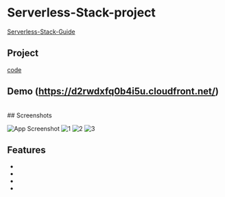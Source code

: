 # Serverless-Stack-project
[Serverless-Stack-Guide](https://serverless-stack.com/#guide)

## Project
[code](Serverless-project)

## Demo (https://d2rwdxfq0b4i5u.cloudfront.net/)
<br>
## Screenshots

![App Screenshot](https://via.placeholder.com/468x300?text=App+Screenshot+Here)
![1](https://user-images.githubusercontent.com/90924885/192905670-19dba10f-6b51-48a4-9056-c577dd9844f9.png)
![2](https://user-images.githubusercontent.com/90924885/192905678-e5556dd3-8068-494c-9019-559848bfc7c5.png)
![3](https://user-images.githubusercontent.com/90924885/192905684-b7ea1eaf-c374-4ff4-866b-ad084ceb224b.png)

## Features

-
-
-
-

